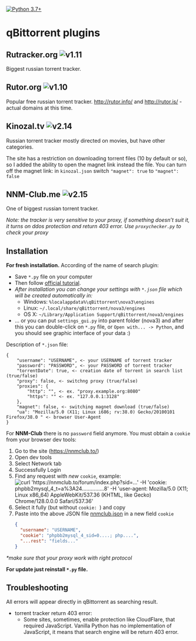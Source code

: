 [![Python 3.7+](https://img.shields.io/badge/python-%3E%3D%20v3.7-blue)](https://www.python.org/downloads/release/python-370/)
# qBittorrent plugins

## Rutracker.org ![v1.11](https://img.shields.io/badge/v1.11-blue)
Biggest russian torrent tracker.

## Rutor.org ![v1.10](https://img.shields.io/badge/v1.10-blue)
Popular free russian torrent tracker. http://rutor.info/ and http://rutor.is/ - actual domains at this time.

## Kinozal.tv ![v2.14](https://img.shields.io/badge/v2.14-blue)
Russian torrent tracker mostly directed on movies, but have other categories.

The site has a restriction on downloading torrent files (10 by default or so), so I added the ability to open the magnet link instead the file.
You can turn off the magnet link: in `kinozal.json` switch `"magnet": true` to `"magnet": false`

## NNM-Club.me ![v2.15](https://img.shields.io/badge/v2.15-blue)
One of biggest russian torrent tracker.

_Note: the tracker is very sensitive to your proxy, if something doesn’t suit it, it turns on ddos protection and return 403 error. Use `proxychecker.py` to check your proxy_

## Installation
**For fresh installation.**
According of the name of search plugin:
* Save `*.py` file on your computer
* Then follow [official tutorial](https://github.com/qbittorrent/search-plugins/wiki/Install-search-plugins).
* _After installation you can change your settings with `*.json` file which will be created automatically in:_
  * Windows: `%localappdata%\qBittorrent\nova3\engines`
  * Linux: `~/.local/share/qBittorrent/nova3/engines`
  * OS X: `~/Library/Application Support/qBittorrent/nova3/engines`
* ... or you can put `settings_gui.py` into parent folder (nova3) and after this you can double-click on `*.py` file, or `Open with... -> Python`, and you should see graphic interface of your data :)

Description of `*.json` file:
```
{
    "username": "USERNAME", <- your USERNAME of torrent tracker
    "password": "PASSWORD", <- your PASSWORD of torrent tracker
    "torrentDate": true, <- creation date of torrent in search list (true/false)
    "proxy": false, <- switchng proxy (true/false)
    "proxies": {
        "http": "", <- ex. "proxy.example.org:8080"
        "https": "" <- ex. "127.0.0.1:3128"
    },
    "magnet": false, <- switching magnet download (true/false)
    "ua": "Mozilla/5.0 (X11; Linux i686; rv:38.0) Gecko/20100101 Firefox/38.0 " <- browser User-Agent
}
```

For **NNM-Club** there is no `password` field anymore. You must obtain a `cookie` from your browser dev tools:
1. Go to the site (https://nnmclub.to/)
2. Open dev tools
3. Select Network tab
4. Successfully Login
5. Find any request with *new* `cookie`, example:
   ![curl 'https://nnmclub.to/forum/index.php?sid=...' \
   -H 'cookie: phpbb2mysql_4_t=a%3A24...............8' \
   -H 'user-agent: Mozilla/5.0 (X11; Linux x86_64) AppleWebKit/537.36 (KHTML, like Gecko) Chrome/128.0.0.0 Safari/537.36'](https://i.imgur.com/U8j1pvi.png)
6. Select it fully (but without `cookie: `) and copy
7. Paste into the above JSON file [nnmclub.json](/home/username/.local/share/qBittorrent/nova3/engines/nnmclub.json) in
   a new field `cookie`
   ```JSON
   {
     "username": "USERNAME",
     "cookie": "phpbb2mysql_4_sid=0....; php....",
     "...rest": "fields..."
   }
   ```
_*make sure that your proxy work with right protocol_

**For update just reinstall `*.py` file.**

## Troubleshooting
All errors will appear directly in qBittorrent as searching result.
* torrent tracker return 403 error:
  - Some sites, sometimes, enable protection like CloudFlare, that required JavaScript. Vanilla Python has no implementation of JavaScript, it means that search engine will be return 403 error.
